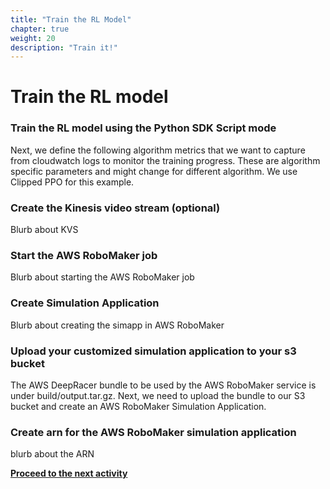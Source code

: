 ```yaml
---
title: "Train the RL Model"
chapter: true
weight: 20
description: "Train it!"
---
```


# Train the RL model

### Train the RL model using the Python SDK Script mode

Next, we define the following algorithm metrics that we want to capture from cloudwatch logs to monitor the training progress. These are algorithm specific parameters and might change for different algorithm. We use Clipped PPO for this example.

### Create the Kinesis video stream (optional)

Blurb about KVS

### Start the AWS RoboMaker job

Blurb about starting the AWS RoboMaker job

### Create Simulation Application

Blurb about creating the simapp in AWS RoboMaker

### Upload your customized simulation application to your s3 bucket

The AWS DeepRacer bundle to be used by the AWS RoboMaker service is under build/output.tar.gz. Next, we need to upload the bundle to our S3 bucket and create an AWS RoboMaker Simulation Application.



### Create arn for the AWS RoboMaker simulation application

blurb about the ARN



**[Proceed to the next activity](/content/400-level-workshop/startrollouts.md)**
